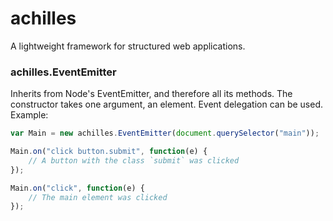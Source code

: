 achilles
========

A lightweight framework for structured web applications.

### achilles.EventEmitter
Inherits from Node's EventEmitter, and therefore all its methods. The constructor takes one argument, an element. 
Event delegation can be used. Example:

```js
var Main = new achilles.EventEmitter(document.querySelector("main"));

Main.on("click button.submit", function(e) {
    // A button with the class `submit` was clicked
});

Main.on("click", function(e) {
    // The main element was clicked
});

```

